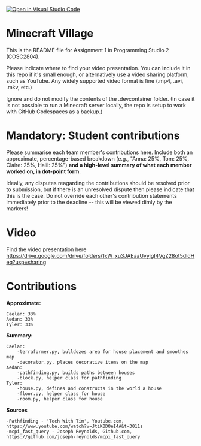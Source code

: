 [![Open in Visual Studio Code](https://classroom.github.com/assets/open-in-vscode-c66648af7eb3fe8bc4f294546bfd86ef473780cde1dea487d3c4ff354943c9ae.svg)](https://classroom.github.com/online_ide?assignment_repo_id=8405926&assignment_repo_type=AssignmentRepo)
# Minecraft Village
This is the README file for Assignment 1 in Programming Studio 2 (COSC2804).

Please indicate where to find your video presentation. You can include it in this repo if it's small enough, or alternatively use a video sharing platform, such as YouTube. Any widely supported video format is fine (.mp4, .avi, .mkv, etc.)

Ignore and do not modify the contents of the .devcontainer folder. (In case it is not possible to run a Minecraft server locally, the repo is setup to work with GitHub Codespaces as a backup.)

# Mandatory: Student contributions
Please summarise each team member's contributions here. Include both an approximate, percentage-based breakdown (e.g., "Anna: 25%, Tom: 25%, Claire: 25%, Halil: 25%") **and a high-level summary of what each member worked on, in dot-point form**.

Ideally, any disputes reagarding the contributions should be resolved prior to submission, but if there is an unresolved dispute then please indicate that this is the case. Do not override each other's contribution statements immediately prior to the deadline -- this will be viewed dimly by the markers!

# Video

Find the video presentation here https://drive.google.com/drive/folders/1xW_xu3JAEaaUvyigI4VgZ28ot5dldHeq?usp=sharing

# Contributions

**Approximate:**

    Caelan: 33%
    Aedan: 33%
    Tyler: 33%

**Summary:**

    Caelan: 
        -terraformer.py, bulldozes area for house placement and smoothes map
        -decorator.py, places decorative items on the map
    Aedan: 
        -pathfinding.py, builds paths between houses
        -block.py, helper class for pathfinding
    Tyler: 
        -house.py, defines and constructs in the world a house
        -floor.py, helper class for house
        -room.py, helper class for house

**Sources**

    -Pathfinding - 'Tech With Tim', Youtube.com, https://www.youtube.com/watch?v=JtiK0DOeI4A&t=3011s
    -mcpi_fast_query - Joseph Reynolds, Github.com, https://github.com/joseph-reynolds/mcpi_fast_query